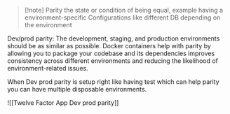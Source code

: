 >[!note] Parity the state or condition of being equal, example having a environment-specific Configurations like different DB depending on the environment 

Dev/prod parity: The development, staging, and production environments should be as similar as possible. Docker containers help with parity by allowing you to package your codebase and its dependencies improves consistency across different environments and reducing the likelihood of environment-related issues.


When Dev prod parity is setup right like having test which can help parity you can have multiple disposable environments. 

![[Twelve Factor App Dev prod parity]]